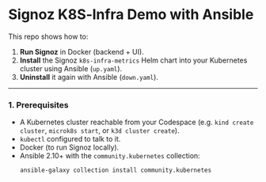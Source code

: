 # Signoz K8S‑Infra Demo with Ansible

This repo shows how to:

1. **Run Signoz** in Docker (backend + UI).
2. **Install** the Signoz `k8s‑infra-metrics` Helm chart into your Kubernetes cluster using Ansible (`up.yaml`).
3. **Uninstall** it again with Ansible (`down.yaml`).

---

### 1. Prerequisites

- A Kubernetes cluster reachable from your Codespace (e.g. `kind create cluster`, `microk8s start`, or `k3d cluster create`).
- `kubectl` configured to talk to it.
- Docker (to run Signoz locally).
- Ansible 2.10+ with the `community.kubernetes` collection:
  ```bash
  ansible-galaxy collection install community.kubernetes
